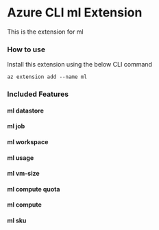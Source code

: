 # Azure CLI ml Extension #
This is the extension for ml

### How to use ###
Install this extension using the below CLI command
```
az extension add --name ml
```

### Included Features ###
#### ml datastore ####
#### ml job ####
#### ml workspace ####
#### ml usage ####
#### ml vm-size ####
#### ml compute quota ####
#### ml compute ####
#### ml sku ####
